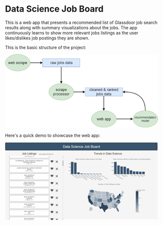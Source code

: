 # Data Science Job Board

This is a web app that presents a recommended list of Glassdoor job search results along with summary visualizations about the jobs. The app continuously learns to show more relevant jobs listings as the user likes/dislikes job postings they are shown.

This is the basic structure of the project:

![basic project structure](./pictures/job_board_structure.png?raw=true)

Here's a quick demo to showcase the web app:

![Job Boards Demo](./pictures/demo.gif)
